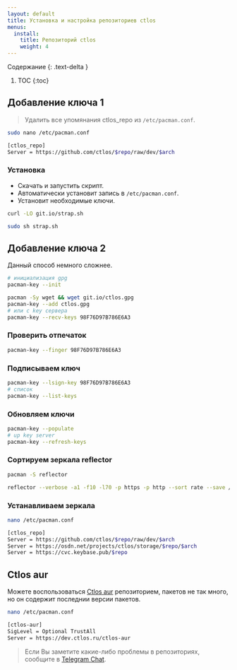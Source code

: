 ```yaml
---
layout: default
title: Установка и настройка репозиториев ctlos
menus:
  install:
    title: Репозиторий ctlos
    weight: 4
---
```


Содержание
{: .text-delta }

1. TOC
{:toc}

## Добавление ключа 1

> Удалить все упомянания ctlos_repo из `/etc/pacman.conf`.

```bash
sudo nano /etc/pacman.conf

[ctlos_repo]
Server = https://github.com/ctlos/$repo/raw/dev/$arch
```

### Установка

- Скачать и запустить скрипт.
- Автоматически установит запись в `/etc/pacman.conf`.
- Установит необходимые ключи.

```bash
curl -LO git.io/strap.sh

sudo sh strap.sh
```

## Добавление ключа 2

Данный способ немного сложнее.

```bash
# инициализация gpg
pacman-key --init

pacman -Sy wget && wget git.io/ctlos.gpg
pacman-key --add ctlos.gpg
# или с key сервера
pacman-key --recv-keys 98F76D97B786E6A3
```

### Проверить отпечаток

```bash
pacman-key --finger 98F76D97B786E6A3
```

### Подписываем ключ

```bash
pacman-key --lsign-key 98F76D97B786E6A3
# список
pacman-key --list-keys
```

### Обновляем ключи

```bash
pacman-key --populate
# up key server
pacman-key --refresh-keys
```

### Сортируем зеркала reflector

```bash
pacman -S reflector

reflector --verbose -a1 -f10 -l70 -p https -p http --sort rate --save /etc/pacman.d/mirrorlist
```

### Устанавливаем зеркала

```bash
nano /etc/pacman.conf

[ctlos_repo]
Server = https://github.com/ctlos/$repo/raw/dev/$arch
Server = https://osdn.net/projects/ctlos/storage/$repo/$arch
Server = https://cvc.keybase.pub/$repo
```

## Ctlos aur

Можете воспользоваться [Ctlos aur](https://dev.ctlos.ru/ctlos-aur) репозиторием, пакетов не так много, но он содержит последнии версии пакетов.

```bash
nano /etc/pacman.conf

[ctlos-aur]
SigLevel = Optional TrustAll
Server = https://dev.ctlos.ru/ctlos-aur
```

> Если Вы заметите какие-либо проблемы в репозиториях, сообщите в [Telegram Chat](https://telegram.me/ctlos).
